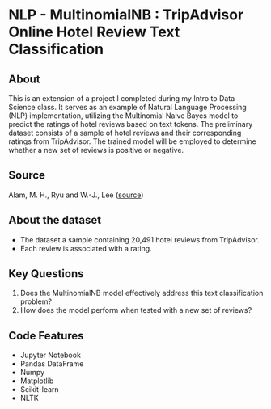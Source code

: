 # NLP - MultinomialNB : TripAdvisor Online Hotel Review Text Classification


## About
This is an extension of a project I completed during my Intro to Data Science class. It serves as an example of Natural Language Processing (NLP) implementation, utilizing the Multinomial Naive Bayes model to predict the ratings of hotel reviews based on text tokens. The preliminary dataset consists of a sample of hotel reviews and their corresponding ratings from TripAdvisor. The trained model will be employed to determine whether a new set of reviews is positive or negative.


## Source
Alam, M. H., Ryu and W.-J., Lee ([source](https://zenodo.org/record/1219899#.Y9Y_N9JBwUE))


## About the dataset
* The dataset a sample containing 20,491 hotel reviews from TripAdvisor.
* Each review is associated with a rating.


## Key Questions
1. Does the MultinomialNB model effectively address this text classification problem?
2. How does the model perform when tested with a new set of reviews?


## Code Features
* Jupyter Notebook
* Pandas DataFrame
* Numpy
* Matplotlib
* Scikit-learn
* NLTK
